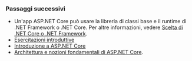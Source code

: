 ### <a name="next-steps"></a>Passaggi successivi

* Un'app ASP.NET Core può usare la libreria di classi base e il runtime di .NET Framework o .NET Core. Per altre informazioni, vedere [Scelta di .NET Core o .NET Framework](/dotnet/articles/standard/choosing-core-framework-server).
* [Esercitazioni introduttive](xref:tutorials/index)
* [Introduzione a ASP.NET Core](xref:index) 
* [Architettura e nozioni fondamentali di ASP.NET Core](xref:fundamentals/index).